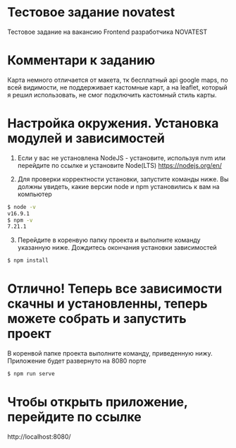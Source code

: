# Тестовое задание novatest
Тестовое задание на вакансию Frontend разработчика NOVATEST

# Комментари к заданию

Карта немного отличается от макета, тк бесплатный api google maps, по всей видимости, не поддерживает кастомные карт, а на leaflet, который я решил использовать, не смог подключить кастомный стиль карты.

# Настройка окружения. Установка модулей и зависимостей

1. Если у вас не установлена NodeJS - установите, используя nvm или перейдите по ссылке и установите Node(LTS) https://nodejs.org/en/

2. Для проверки корректности установки, запустите команды ниже. Вы должны увидеть, какие версии node и npm установились к вам на компьютер


```sh
$ node -v
v16.9.1
$ npm -v
7.21.1
```

3. Перейдите в коренвую папку проекта и выполните команду указанную ниже. Дождитесь окончания установки зависимостей
```sh
$ npm install
```
# Отлично! Теперь все зависимости скачны и установленны, теперь можете собрать и запустить проект

В коренвой папке проекта выполните команду, приведенную нижу. Приложение будет развернуто на 8080 порте
```sh
$ npm run serve
```
# Чтобы открыть приложение, перейдите по ссылке 
http://localhost:8080/
